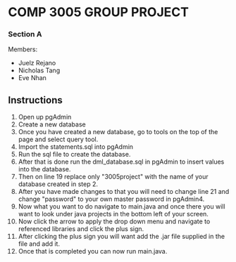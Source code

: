 # COMP 3005 GROUP PROJECT
### Section A

Members: 
* Juelz Rejano
* Nicholas Tang
* Eve Nhan

## Instructions
1. Open up pgAdmin
1. Create a new database
1. Once you have created a new database, go to tools on the top of the page and select query tool.
1. Import the statements.sql into pgAdmin
1. Run the sql file to create the database. 
1. After that is done run the dml_database.sql in pgAdmin to insert values into the database.
1. Then on line 19 replace only "3005project" with the name of your database created in step 2.
1. After you have made changes to that you will need to change line 21 and change "password" to your own master password in pgAdmin4.
1. Now what you want to do navigate to main.java and once there you will want to look under java projects in the bottom left of your screen.
1. Now click the arrow to apply the drop down menu and navigate to referenced libraries and click the plus sign.
1. After clicking the plus sign you will want add the .jar file supplied in the file and add it.
1. Once that is completed you can now run main.java.
 

